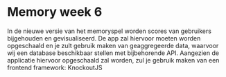 # Memory week 6

In de nieuwe versie van het memoryspel worden scores van gebruikers bijgehouden en gevisualiseerd. De app zal hiervoor moeten worden opgeschaald en je zult gebruik maken van geaggregeerde data, waarvoor wij een database beschikbaar stellen met bijbehorende API. Aangezien de applicatie hiervoor opgeschaald zal worden, zul je gebruik maken van een frontend framework: KnockoutJS